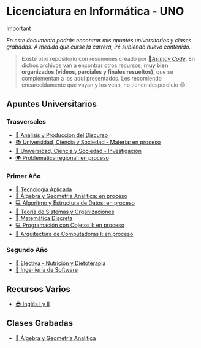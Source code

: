 # Licenciatura en Informática - UNO

> [!IMPORTANT]
> *En este documento podrás encontrar mis apuntes universitarios y clases grabadas. A medida que curse la carrera, iré subiendo nuevo contenido.*

> Existe otro repositorio con resúmenes creado por [🤖*Asimov Code*](https://gist.github.com/francopig/483c2941f879668c5dd8599bf47d11df). En dichos archivos van a encontrar otros recursos, **muy bien organizados (videos, parciales y finales resueltos)**, que se complementan a los aquí presentados.  Les recomiendo encarecidamente que vayan y los vean, no tienen desperdicio 😉. 

## Apuntes Universitarios
### Trasversales
- [📑 Análisis y Producción del Discurso](https://boiled-latency-a3c.notion.site/An-lisis-y-Producci-n-del-Discurso-a986eed83c43430194b0c8f241dc6a45?pvs=4)
- [📚 Universidad, Ciencia y Sociedad - Materia: en proceso]()
- [📜 Universidad, Ciencia y Sociedad - Investigación](https://boiled-latency-a3c.notion.site/UCS-Investigaci-n-6d56a316017a46f5b08c02e63ee04c02?pvs=4)
- [🌍 Problemática regional: en proceso]()
### Primer Año
- [📡 Tecnología Aplicada](https://boiled-latency-a3c.notion.site/Tecnolog-a-Aplicada-2ba5ec36884b4e7f8a75190f323caa6a)
- [📐 Álgebra y Geometría Analítica: en proceso]()
- [💻 Algoritmo y Estructura de Datos: en proceso]()
- [💼 Teoría de Sistemas y Organizaciones](https://boiled-latency-a3c.notion.site/Teor-a-de-Sistemas-y-Organizaciones-61d9902cccaf400dad3478761cc4e14b?pvs=4)
- [📍 Matemática Discreta](https://boiled-latency-a3c.notion.site/Matem-tica-Discreta-6e59b337e02143d7bcb7b38bd62ae8f9)
- [💻 Programación con Objetos I: en proceso]()
- [💽 Arquitectura de Computadoras I: en proceso]()
### Segundo Año
- [🍎 Electiva - Nutrición y Dietoterapia](https://boiled-latency-a3c.notion.site/Nutrici-n-y-Dietoterapia-27e6a27df6304eef951ce796bbab7f4d?pvs=4)
- [📓 Ingeniería de Software](https://boiled-latency-a3c.notion.site/Ingenier-a-en-Software-1-a08cd12b67184332bd154cf1eab72a70?pvs=4)
## Recursos Varios
- [😎 Inglés I y II](https://drive.google.com/drive/folders/1jETVL8f7JH4uR01-mrjc8jN5lcHWdmMz?usp=drive_link)
  


## Clases Grabadas
- [📐 Álgebra y Geometría Analítica](https://youtube.com/playlist?list=PLbEQwRJSWJ11hx5Mx9ifD6BO1nQ7onMr7&si=fdrzUT1DbmrHNPP5)



